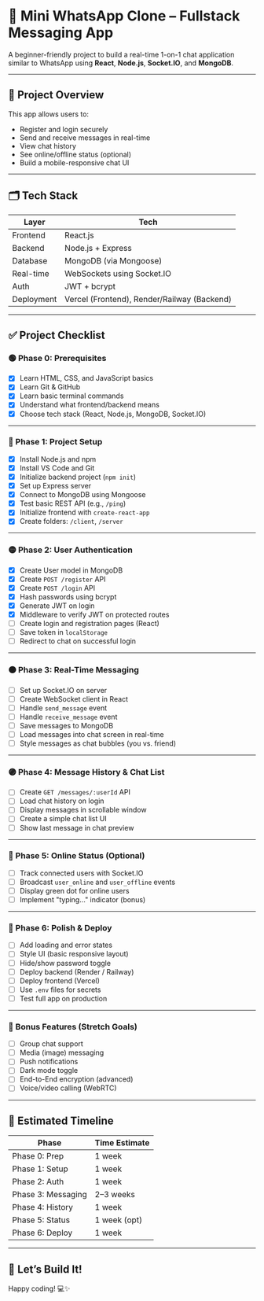 # 📱 Mini WhatsApp Clone – Fullstack Messaging App

A beginner-friendly project to build a real-time 1-on-1 chat application similar to WhatsApp using **React**, **Node.js**, **Socket.IO**, and **MongoDB**.

---

## 📌 Project Overview

This app allows users to:
- Register and login securely
- Send and receive messages in real-time
- View chat history
- See online/offline status (optional)
- Build a mobile-responsive chat UI

---

## 🗂 Tech Stack

| Layer      | Tech                          |
|------------|-------------------------------|
| Frontend   | React.js                      |
| Backend    | Node.js + Express             |
| Database   | MongoDB (via Mongoose)        |
| Real-time  | WebSockets using Socket.IO    |
| Auth       | JWT + bcrypt                  |
| Deployment | Vercel (Frontend), Render/Railway (Backend) |

---

## ✅ Project Checklist

### 🟢 Phase 0: Prerequisites  
- [x] Learn HTML, CSS, and JavaScript basics  
- [x] Learn Git & GitHub  
- [x] Learn basic terminal commands  
- [x] Understand what frontend/backend means  
- [x] Choose tech stack (React, Node.js, MongoDB, Socket.IO)

---

### 🔵 Phase 1: Project Setup  
- [x] Install Node.js and npm  
- [x] Install VS Code and Git  
- [x] Initialize backend project (`npm init`)  
- [x] Set up Express server  
- [x] Connect to MongoDB using Mongoose  
- [x] Test basic REST API (e.g., `/ping`)  
- [x] Initialize frontend with `create-react-app`  
- [x] Create folders: `/client`, `/server`

---

### 🟡 Phase 2: User Authentication  
- [x] Create User model in MongoDB  
- [x] Create `POST /register` API  
- [x] Create `POST /login` API  
- [x] Hash passwords using bcrypt  
- [x] Generate JWT on login  
- [x] Middleware to verify JWT on protected routes  
- [ ] Create login and registration pages (React)  
- [ ] Save token in `localStorage`  
- [ ] Redirect to chat on successful login

---

### 🟠 Phase 3: Real-Time Messaging  
- [ ] Set up Socket.IO on server  
- [ ] Create WebSocket client in React  
- [ ] Handle `send_message` event  
- [ ] Handle `receive_message` event  
- [ ] Save messages to MongoDB  
- [ ] Load messages into chat screen in real-time  
- [ ] Style messages as chat bubbles (you vs. friend)

---

### 🟣 Phase 4: Message History & Chat List  
- [ ] Create `GET /messages/:userId` API  
- [ ] Load chat history on login  
- [ ] Display messages in scrollable window  
- [ ] Create a simple chat list UI  
- [ ] Show last message in chat preview

---

### 🔴 Phase 5: Online Status (Optional)  
- [ ] Track connected users with Socket.IO  
- [ ] Broadcast `user_online` and `user_offline` events  
- [ ] Display green dot for online users  
- [ ] Implement "typing..." indicator (bonus)

---

### 🎁 Phase 6: Polish & Deploy  
- [ ] Add loading and error states  
- [ ] Style UI (basic responsive layout)  
- [ ] Hide/show password toggle  
- [ ] Deploy backend (Render / Railway)  
- [ ] Deploy frontend (Vercel)  
- [ ] Use `.env` files for secrets  
- [ ] Test full app on production

---

### 🌟 Bonus Features (Stretch Goals)  
- [ ] Group chat support  
- [ ] Media (image) messaging  
- [ ] Push notifications  
- [ ] Dark mode toggle  
- [ ] End-to-End encryption (advanced)  
- [ ] Voice/video calling (WebRTC)

---

## 📆 Estimated Timeline

| Phase               | Time Estimate |
|--------------------|---------------|
| Phase 0: Prep       | 1 week        |
| Phase 1: Setup      | 1 week        |
| Phase 2: Auth       | 1 week        |
| Phase 3: Messaging  | 2–3 weeks     |
| Phase 4: History    | 1 week        |
| Phase 5: Status     | 1 week (opt)  |
| Phase 6: Deploy     | 1 week        |

---

## 🚀 Let’s Build It!

Happy coding! 💻✨
